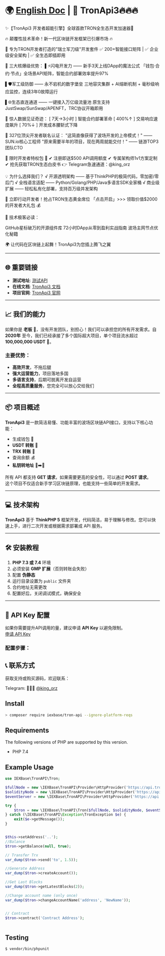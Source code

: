 # 🌍 [English Doc](./README.en.md) | 🚀 TronApi3🔥🔥🔥

✨【TronApi3 开发者超能引擎】全球首款TRON全生态开发加速器🚀

🔥 颠覆性技术革命！新一代区块链开发框架已引爆市场 🔥

🎯 专为TRON开发者打造的"瑞士军刀级"开发套件
✅ 200+智能接口矩阵 | ✅ 企业级安全架构 | ✅ 全生态即插即用

💎 三大核爆级优势：
▌⚡闪电开发力 —— 新手3天上线DApp的魔法公式
「钱包·合约·节点」全场景API矩阵，智能合约部署效率提升97%

▌🛡️军工级防御 —— 永不宕机的数字堡垒
三地容灾集群 + AI熔断机制 + 毫秒级响应监控，连续3年0故障运行

▌🌐生态直连通道 —— 一键接入万亿级流量池
原生支持JustSwap/SunSwap/APENFT，TRC协议开箱即用

🚨 惊人数据见证奇迹：
[ 7天→3小时 ] 智能合约部署革命
[ 400%↑ ] 交易响应速度飙升
[ 70%↓ ] 开发成本腰斩式下降

🌟 327位顶尖开发者联名认证：
"这简直像获得了波场开发的上帝模式！" —— SUN.io核心工程师
"原来需要半年的项目，现在两周就能交付！" —— 链游TOP3团队CTO

🎁 限时开发者特权包 🎁
✔ 注册即送$500 API调用额度
✔ 专属架构师1v1方案定制
✔ 抢先获取TRON生态白皮书
👉 Telegram急速通道：@king_orz

💡 为什么选择我们？
√ 开源透明架构 —— 基于ThinkPHP的极简代码，零加密/零后门
√ 全栈语言适配 —— Python/Golang/PHP/Java多语言SDK全家桶
√ 商业级扩展 —— 轻松私有化部署，支持百万级并发架构

🚀 立即行动开发者！抢占TRON生态黄金席位
「点击开启」>>> 领取价值$2000的开发者大礼包 💰

📌 技术极客必读：

GitHub星标破万的开源组件库
72小时DApp从零到盈利实战指南
波场主网节点优化秘籍

🌍 让代码在区块链上起舞！TronApi3为您插上腾飞之翼

---

## 🌐 重要链接

- **测试地址**: [测试API](https://trx.phpcode.site/)
- **在线文档**: [TronApi3 文档](https://tronapi.gitbook.io/trx)
- **项目官网**: [TronApi3 官网](https://www.phpcode.site/)

---

## 📈 我们的能力

如果你是 **老板** 👔，没有开发团队，别担心！我们可以承担您的所有开发需求。自 **2020年** 至今，我们已经承接了多个国际超大项目，单个项目流水超过 **100,000,000 USDT** 🌟。

### 主要优势：
- **高效开发**，不拖后腿
- **强大运营能力**，项目落地多国
- **多语言支持**，后期可脱离开发自运营
- **全程高质量服务**，您完全可以放心交给我们

---

## 📦 项目概述

**TronApi3** 是一款简洁易懂、功能丰富的波场区块链API接口，支持以下核心功能：
- 生成钱包 🏦
- **USDT 转账** 💸
- **TRX 转账** 🔄
- 查询余额 💰
- **私钥转地址** 🔑➡️📍

所有 API 都支持 **GET 请求**，如果需要更高的安全性，可以通过 **POST 请求**。  
这个项目不仅适合新手学习区块链原理，也能支持一些简单的开发需求。

---

## 💻 技术架构

**TronApi3** 基于 **ThinkPHP 5** 框架开发，代码简洁，易于理解与修改。您可以快速上手，进行二次开发或根据需求部署成 API 服务。

---

## 🛠 安装教程

1. **PHP 7.3 或 7.4** 环境
2. 必须安装 **GMP 扩展**（否则转账会失败）
3. 配置 **伪静态**
4. 运行目录设置为 `public` 文件夹
5. 合约地址无需更改
6. 配置好后，关闭调试模式，确保安全

---

## 🔑 API Key 配置

如果你需要提升API调用的量，建议申请 **API Key** 以避免限制。  
[申请 API Key](https://www.trongrid.io/)

### 配置步骤：
<!-- 
下面的不会显示
1. 打开文件 `vendor/fenguoz/tron-php/src/Api.php`
2. 替换 `post` 方法如下：

```php
/**
 * 用于处理常见功能，如格式化POST数据和错误处理
 *
 * @throws TronErrorException
 */
public function post(string $endpoint, array $data = [], bool $returnAssoc = false)
{
    if (sizeof($data)) {
        $data = [
            'headers' => [
                'TRON-PRO-API-KEY' => 'your api key'  // 填入您的API Key
            ],
            'json' => $data
        ];
    }
    $stream = (string)$this->getClient()->post($endpoint, $data)->getBody();
    $body = json_decode($stream, $returnAssoc);
    $this->checkForErrorResponse($returnAssoc, $body);
    return $body;
}
```
 -->

## 📞 联系方式
获取支持或购买源码，欢迎联系：

Telegram: 🍭🍭🍭 [@king_orz](https://t.me/king_orz)




## Install

```bash
> composer require iexbase/tron-api --ignore-platform-reqs
```
## Requirements

The following versions of PHP are supported by this version.

* PHP 7.4

## Example Usage

```php
use IEXBase\TronAPI\Tron;

$fullNode = new \IEXBase\TronAPI\Provider\HttpProvider('https://api.trongrid.io');
$solidityNode = new \IEXBase\TronAPI\Provider\HttpProvider('https://api.trongrid.io');
$eventServer = new \IEXBase\TronAPI\Provider\HttpProvider('https://api.trongrid.io');

try {
    $tron = new \IEXBase\TronAPI\Tron($fullNode, $solidityNode, $eventServer);
} catch (\IEXBase\TronAPI\Exception\TronException $e) {
    exit($e->getMessage());
}


$this->setAddress('..');
//Balance
$tron->getBalance(null, true);

// Transfer Trx
var_dump($tron->send('to', 1.5));

//Generate Address
var_dump($tron->createAccount());

//Get Last Blocks
var_dump($tron->getLatestBlocks(2));

//Change account name (only once)
var_dump($tron->changeAccountName('address', 'NewName'));


// Contract
$tron->contract('Contract Address');



```

## Testing

``` bash
$ vendor/bin/phpunit
```

